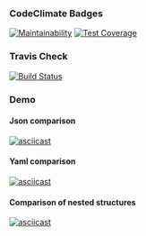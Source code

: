 <h3>CodeClimate Badges</h3>

[![Maintainability](https://api.codeclimate.com/v1/badges/95b4136a63034cb354ee/maintainability)](https://codeclimate.com/github/whitehamster26/python-project-lvl2/maintainability) [![Test Coverage](https://api.codeclimate.com/v1/badges/95b4136a63034cb354ee/test_coverage)](https://codeclimate.com/github/whitehamster26/python-project-lvl2/test_coverage)

<h3>Travis Check</h3>

[![Build Status](https://travis-ci.org/whitehamster26/python-project-lvl2.svg?branch=master)](https://travis-ci.org/whitehamster26/python-project-lvl2)

<h3>Demo</h3>

<h4>Json comparison</h4>

[![asciicast](https://asciinema.org/a/xyYxx7vzB43SnRGfR0XZZTbyQ.svg)](https://asciinema.org/a/xyYxx7vzB43SnRGfR0XZZTbyQ)

<h4>Yaml comparison</h4>

[![asciicast](https://asciinema.org/a/nWE8DUCD65IK838nGawiJznVM.svg)](https://asciinema.org/a/nWE8DUCD65IK838nGawiJznVM)

<h4>Comparison of nested structures</h4>

[![asciicast](https://asciinema.org/a/m9ifVQ6qxjAJjUFyc3jl7AjnG.svg)](https://asciinema.org/a/m9ifVQ6qxjAJjUFyc3jl7AjnG)